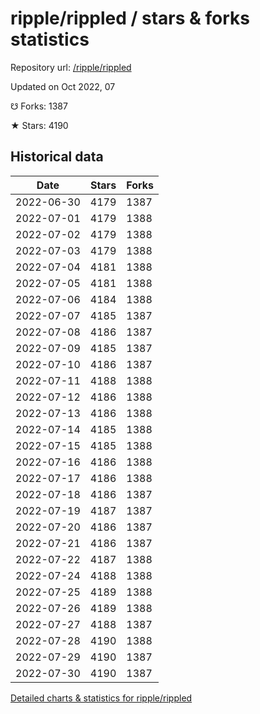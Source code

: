 # ripple/rippled / stars & forks statistics

Repository url: [/ripple/rippled](https://github.com/ripple/rippled)

Updated on Oct 2022, 07

☋ Forks: 1387

★ Stars: 4190

## Historical data
| Date | Stars | Forks |
|------|-------|-------|
| 2022-06-30 | 4179 | 1387 | 
| 2022-07-01 | 4179 | 1388 | 
| 2022-07-02 | 4179 | 1388 | 
| 2022-07-03 | 4179 | 1388 | 
| 2022-07-04 | 4181 | 1388 | 
| 2022-07-05 | 4181 | 1388 | 
| 2022-07-06 | 4184 | 1388 | 
| 2022-07-07 | 4185 | 1387 | 
| 2022-07-08 | 4186 | 1387 | 
| 2022-07-09 | 4185 | 1387 | 
| 2022-07-10 | 4186 | 1387 | 
| 2022-07-11 | 4188 | 1388 | 
| 2022-07-12 | 4186 | 1388 | 
| 2022-07-13 | 4186 | 1388 | 
| 2022-07-14 | 4185 | 1388 | 
| 2022-07-15 | 4185 | 1388 | 
| 2022-07-16 | 4186 | 1388 | 
| 2022-07-17 | 4186 | 1388 | 
| 2022-07-18 | 4186 | 1387 | 
| 2022-07-19 | 4187 | 1387 | 
| 2022-07-20 | 4186 | 1387 | 
| 2022-07-21 | 4186 | 1387 | 
| 2022-07-22 | 4187 | 1388 | 
| 2022-07-24 | 4188 | 1388 | 
| 2022-07-25 | 4189 | 1388 | 
| 2022-07-26 | 4189 | 1388 | 
| 2022-07-27 | 4188 | 1387 | 
| 2022-07-28 | 4190 | 1388 | 
| 2022-07-29 | 4190 | 1387 | 
| 2022-07-30 | 4190 | 1387 | 


[Detailed charts & statistics for ripple/rippled](https://reviewgithub.com/rep/ripple/rippled)
